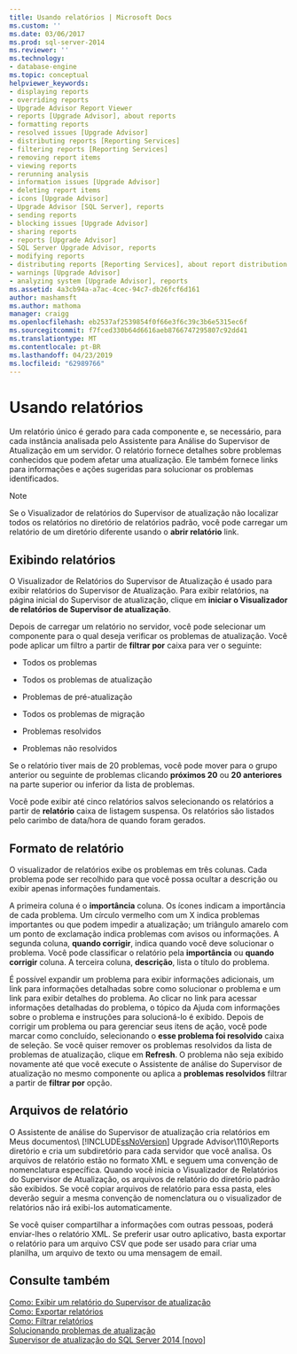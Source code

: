```yaml
---
title: Usando relatórios | Microsoft Docs
ms.custom: ''
ms.date: 03/06/2017
ms.prod: sql-server-2014
ms.reviewer: ''
ms.technology:
- database-engine
ms.topic: conceptual
helpviewer_keywords:
- displaying reports
- overriding reports
- Upgrade Advisor Report Viewer
- reports [Upgrade Advisor], about reports
- formatting reports
- resolved issues [Upgrade Advisor]
- distributing reports [Reporting Services]
- filtering reports [Reporting Services]
- removing report items
- viewing reports
- rerunning analysis
- information issues [Upgrade Advisor]
- deleting report items
- icons [Upgrade Advisor]
- Upgrade Advisor [SQL Server], reports
- sending reports
- blocking issues [Upgrade Advisor]
- sharing reports
- reports [Upgrade Advisor]
- SQL Server Upgrade Advisor, reports
- modifying reports
- distributing reports [Reporting Services], about report distribution
- warnings [Upgrade Advisor]
- analyzing system [Upgrade Advisor], reports
ms.assetid: 4a3cb94a-a7ac-4cec-94c7-db26fcf6d161
author: mashamsft
ms.author: mathoma
manager: craigg
ms.openlocfilehash: eb2537af2539854f0f66e3f6c39c3b6e5315ec6f
ms.sourcegitcommit: f7fced330b64d6616aeb8766747295807c92dd41
ms.translationtype: MT
ms.contentlocale: pt-BR
ms.lasthandoff: 04/23/2019
ms.locfileid: "62989766"
---
```

# <a name="using-reports"></a>Usando relatórios
  Um relatório único é gerado para cada componente e, se necessário, para cada instância analisada pelo Assistente para Análise do Supervisor de Atualização em um servidor. O relatório fornece detalhes sobre problemas conhecidos que podem afetar uma atualização. Ele também fornece links para informações e ações sugeridas para solucionar os problemas identificados.  
  
> [!NOTE]  
>  Se o Visualizador de relatórios do Supervisor de atualização não localizar todos os relatórios no diretório de relatórios padrão, você pode carregar um relatório de um diretório diferente usando o **abrir relatório** link.  
  
## <a name="viewing-reports"></a>Exibindo relatórios  
 O Visualizador de Relatórios do Supervisor de Atualização é usado para exibir relatórios do Supervisor de Atualização. Para exibir relatórios, na página inicial do Supervisor de atualização, clique em **iniciar o Visualizador de relatórios de Supervisor de atualização**.  
  
 Depois de carregar um relatório no servidor, você pode selecionar um componente para o qual deseja verificar os problemas de atualização. Você pode aplicar um filtro a partir de **filtrar por** caixa para ver o seguinte:  
  
-   Todos os problemas  
  
-   Todos os problemas de atualização  
  
-   Problemas de pré-atualização  
  
-   Todos os problemas de migração  
  
-   Problemas resolvidos  
  
-   Problemas não resolvidos  
  
 Se o relatório tiver mais de 20 problemas, você pode mover para o grupo anterior ou seguinte de problemas clicando **próximos 20** ou **20 anteriores** na parte superior ou inferior da lista de problemas.  
  
 Você pode exibir até cinco relatórios salvos selecionando os relatórios a partir de **relatório** caixa de listagem suspensa. Os relatórios são listados pelo carimbo de data/hora de quando foram gerados.  
  
## <a name="report-format"></a>Formato de relatório  
 O visualizador de relatórios exibe os problemas em três colunas. Cada problema pode ser recolhido para que você possa ocultar a descrição ou exibir apenas informações fundamentais.  
  
 A primeira coluna é o **importância** coluna. Os ícones indicam a importância de cada problema. Um círculo vermelho com um X indica problemas importantes ou que podem impedir a atualização; um triângulo amarelo com um ponto de exclamação indica problemas com avisos ou informações. A segunda coluna, **quando corrigir**, indica quando você deve solucionar o problema. Você pode classificar o relatório pela **importância** ou **quando corrigir** coluna. A terceira coluna, **descrição**, lista o título do problema.  
  
 É possível expandir um problema para exibir informações adicionais, um link para informações detalhadas sobre como solucionar o problema e um link para exibir detalhes do problema. Ao clicar no link para acessar informações detalhadas do problema, o tópico da Ajuda com informações sobre o problema e instruções para solucioná-lo é exibido. Depois de corrigir um problema ou para gerenciar seus itens de ação, você pode marcar como concluído, selecionando o **esse problema foi resolvido** caixa de seleção. Se você quiser remover os problemas resolvidos da lista de problemas de atualização, clique em **Refresh**. O problema não seja exibido novamente até que você execute o Assistente de análise do Supervisor de atualização no mesmo componente ou aplica a **problemas resolvidos** filtrar a partir de **filtrar por** opção.  
  
## <a name="report-files"></a>Arquivos de relatório  
 O Assistente de análise do Supervisor de atualização cria relatórios em Meus documentos\\ [!INCLUDE[ssNoVersion](../../includes/ssnoversion-md.md)] Upgrade Advisor\110\Reports diretório e cria um subdiretório para cada servidor que você analisa. Os arquivos de relatório estão no formato XML e seguem uma convenção de nomenclatura específica. Quando você inicia o Visualizador de Relatórios do Supervisor de Atualização, os arquivos de relatório do diretório padrão são exibidos. Se você copiar arquivos de relatório para essa pasta, eles deverão seguir a mesma convenção de nomenclatura ou o visualizador de relatórios não irá exibi-los automaticamente.  
  
 Se você quiser compartilhar a informações com outras pessoas, poderá enviar-lhes o relatório XML. Se preferir usar outro aplicativo, basta exportar o relatório para um arquivo CSV que pode ser usado para criar uma planilha, um arquivo de texto ou uma mensagem de email.  
  
## <a name="see-also"></a>Consulte também  
 [Como: Exibir um relatório do Supervisor de atualização](../../../2014/sql-server/install/how-to-view-an-upgrade-advisor-report.md)   
 [Como: Exportar relatórios](../../../2014/sql-server/install/how-to-export-reports.md)   
 [Como: Filtrar relatórios](../../../2014/sql-server/install/how-to-filter-reports.md)   
 [Solucionando problemas de atualização](../../../2014/sql-server/install/resolving-upgrade-issues.md)   
 [Supervisor de atualização do SQL Server 2014 &#91;novo&#93;](sql-server-2014-upgrade-advisor.md)  
  
  
